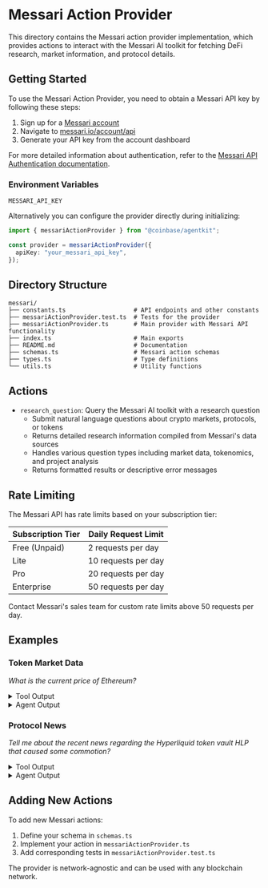 # Messari Action Provider

This directory contains the Messari action provider implementation, which provides actions to interact with the Messari AI toolkit for fetching DeFi research, market information, and protocol details.

## Getting Started

To use the Messari Action Provider, you need to obtain a Messari API key by following these steps:

1. Sign up for a [Messari account](https://messari.io/)
2. Navigate to [messari.io/account/api](https://messari.io/account/api)
3. Generate your API key from the account dashboard

For more detailed information about authentication, refer to the [Messari API Authentication documentation](https://docs.messari.io/reference/authentication).

### Environment Variables

```
MESSARI_API_KEY
```

Alternatively you can configure the provider directly during initializing:

```typescript
import { messariActionProvider } from "@coinbase/agentkit";

const provider = messariActionProvider({
  apiKey: "your_messari_api_key",
});
```

## Directory Structure

```
messari/
├── constants.ts                   # API endpoints and other constants
├── messariActionProvider.test.ts  # Tests for the provider
├── messariActionProvider.ts       # Main provider with Messari API functionality
├── index.ts                       # Main exports
├── README.md                      # Documentation
├── schemas.ts                     # Messari action schemas
├── types.ts                       # Type definitions
└── utils.ts                       # Utility functions
```

## Actions

- `research_question`: Query the Messari AI toolkit with a research question
  - Submit natural language questions about crypto markets, protocols, or tokens
  - Returns detailed research information compiled from Messari's data sources
  - Handles various question types including market data, tokenomics, and project analysis
  - Returns formatted results or descriptive error messages

## Rate Limiting

The Messari API has rate limits based on your subscription tier:

| Subscription Tier | Daily Request Limit |
|-------------------|---------------------|
| Free (Unpaid)     | 2 requests per day  |
| Lite              | 10 requests per day |
| Pro               | 20 requests per day |
| Enterprise        | 50 requests per day |

Contact Messari's sales team for custom rate limits above 50 requests per day.

## Examples

### Token Market Data

*What is the current price of Ethereum?*

<details>
<summary>Tool Output</summary>

```
Messari Research Results:

As of March 26, 2025, the current metrics for Ethereum (ETH) across major cryptocurrency exchanges are as follows:

- **Current Price**: $2,012.99
- **24-hour Price Change**:
  - **Absolute Value**: -$55.31
  - **Percentage**: -2.67%
- **Current Market Capitalization**: $242,471,578,768
- **24-hour Trading Volume**: $7,011,385,937.27
- **Circulating Supply**: 120,639,295.2 ETH

The data is based on the latest available information from our asset data sources as of the specified date.
```
</details>

<details>
<summary>Agent Output</summary>

```
As of March 26, 2025, the current price of Ethereum (ETH) is **$2,012.99**. Here are some additional metrics:

- **24-hour Price Change**: 
  - Absolute Value: -$55.31 
  - Percentage: -2.67%
- **Current Market Capitalization**: $242,471,578,768
- **24-hour Trading Volume**: $7,011,385,937.27
- **Circulating Supply**: 120,639,295.2 ETH

If you need more information or assistance, feel free to ask!
```
</details>

### Protocol News

*Tell me about the recent news regarding the Hyperliquid token vault HLP that caused some commotion?*

<details>
<summary>Tool Output</summary>

```
Messari Research Results:

Over the past few months, Hyperliquid's HLP vault has faced significant challenges due to a few critical incidents. Here's a detailed overview:

### Recent Events and Incidents

1. **Exploit Incident**:
   - **Date**: Around March 11-12, 2025.
   - **Details**: A significant exploit occurred where a whale managed to manipulate the liquidity mechanics, resulting in a $4 million loss for Hyperliquid's HLP vault. The whale executed a $340 million Ethereum position and, through strategic margin withdrawals, triggered a forced liquidation. Although initially mistaken for a hack, the event was confirmed not to be a protocol exploit.
   - **Platform Response**: Hyperliquid implemented changes to its margin requirements and reduced the maximum leverage limits on Bitcoin and Ethereum to prevent similar incidents in the future [News Sources].

2. **Price Impact**:
   - **HYPE Token**: The HYPE token associated with the platform dropped significantly by around 8.5% immediately following the incident, reflecting investor anxiety and loss of confidence. Although it recovered slightly, it's been noted that there has been a decline of about 44% over the month even before the incident [Price Impact].

### Function of HLP in Hyperliquid Ecosystem

- **Role**: The HLP (Hyperliquidity Provider) vault is a crucial component of Hyperliquid, supporting high-throughput financial operations. It allows users to deposit USDC in exchange for potential profit sharing, effectively underwriting a portion of the platform's trading risk.
- **Performance**: Despite the recent setback, the HLP vault had maintained a strong risk-adjusted performance with an average annual return of 12.07%, continuing to be a high-performing asset on a volatility-adjusted basis.

### Governance and Parameter Changes

- **Governance Response**: To mitigate future risks, Hyperliquid's governance team has quickly responded with parameter changes, including increasing maintenance margins and lowering leverage caps to ensure a more stable operational environment [Governance Sources].

### Community and User Sentiment

- **Concerns and Discussions**: The losses triggered debates over the inherent risks associated with active liquidity management models like HLP, compared to passive models. Discussions have focused on the need for robust risk management strategies within DeFi platforms [Community Discussions].

### Credibility of Sources

The information is gathered from credible news articles published on established DeFi and cryptocurrency media outlets. The citations used for these details are among recognized sources that specialize in blockchain and financial technology reporting.

Overall, the series of incidents has negatively impacted Hyperliquid's market perception and investor confidence in the short term, though the platform has taken decisive steps to address vulnerabilities and reassure its user base.
```
</details>

<details>
<summary>Agent Output</summary>

```
The recent news surrounding Hyperliquid's HLP (Hyperliquidity Provider) vault highlights a significant incident that stirred commotion in the community:

### Key Events

1. **Exploit Incident**:
   - **Date**: Around March 11-12, 2025.
   - **Details**: A whale manipulated liquidity mechanics, leading to a $4 million loss for the HLP vault. The manipulative action involved a $340 million Ethereum position and strategically timed margin withdrawals that caused forced liquidations. This event was initially feared as a protocol exploit but was later confirmed not to be so.
   - **Response**: In reaction to the incident, Hyperliquid adjusted its margin requirements and lowered maximum leverage limits on Ethereum and Bitcoin to mitigate future risks.

2. **Price Impact**:
   - Following the incident, the HYPE token experienced an immediate dip of approximately 8.5%. Over the month leading up to the incident, the token had already seen a decline of about 44%, reflecting broader concerns among investors.

### HLP Vault's Role
The HLP vault is critical within Hyperliquid's ecosystem, allowing users to deposit USDC in exchange for potential profit sharing, thus underwriting a portion of the liquidity risk associated with trading on the platform. Despite recent setbacks, it had a solid average annual return of 12.07%.

### Governance Actions
The governance team promptly responded to the situation by enhancing the platform's risk parameters, including increasing maintenance margins and reducing leverage thresholds to stabilize operations.

### Community Sentiment
The incident has sparked discussions within the community about the risks associated with active liquidity management models and the necessity for robust risk management strategies in DeFi platforms.

These events have adversely affected Hyperliquid's standing in the market, though the platform has taken proactive steps to address vulnerabilities and restore confidence among its users.
```
</details>

## Adding New Actions

To add new Messari actions:

1. Define your schema in `schemas.ts`
2. Implement your action in `messariActionProvider.ts`
3. Add corresponding tests in `messariActionProvider.test.ts`

The provider is network-agnostic and can be used with any blockchain network.